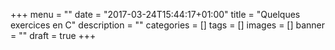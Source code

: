 +++
menu        = ""
date        = "2017-03-24T15:44:17+01:00"
title       = "Quelques exercices en C"
description = ""
categories  = []
tags        = []
images      = []
banner      = ""
draft       = true
+++

